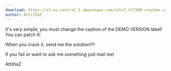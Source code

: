```yaml
---
download: https://s3.eu-central-1.amazonaws.com/s3ctf.tf/500-crackme.zip
author: AttilhaZ
---
```

It's very simple, you must change the caption of the DEMO VERSION label!
You can patch it!

When you crack it, send me the solution!!!!

If you fail or want to ask me something just mail me!

AttilhaZ
